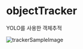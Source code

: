 # objectTracker
YOLO를 사용한 객체추적


![trackerSampleImage](https://user-images.githubusercontent.com/58650028/223148432-5bd45b5a-238d-4a5d-b710-2ca7f66bf7e5.png)
